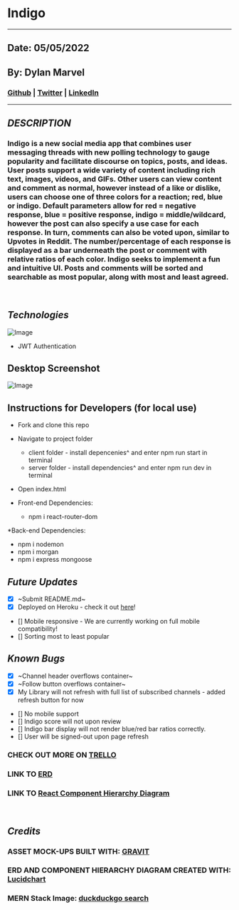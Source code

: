 # Indigo
***
## Date: 05/05/2022

## By: Dylan Marvel

 ### [Github](https://github.com/marveldylan) | [Twitter](https://twitter.com/dmarv77) | [LinkedIn](https://www.linkedin.com/in/dylan-marvel/)
 ***

 ## ***DESCRIPTION***
 ### Indigo is a new social media app that combines user messaging threads with new polling technology to gauge popularity and facilitate discourse on topics, posts, and ideas. User posts support a wide variety of content including rich text, images, videos, and GIFs. Other users can view content and comment as normal, however instead of a like or dislike, users can choose one of three colors for a reaction; red, blue or indigo. Default parameters allow for red = negative response, blue = positive response, indigo = middle/wildcard, however the post can also specify a use case for each response. In turn, comments can also be voted upon, similar to Upvotes in Reddit. The number/percentage of each response is displayed as a bar underneath the post or comment with relative ratios of each color. Indigo seeks to implement a fun and intuitive UI. Posts and comments will be sorted and searchable as most popular, along with most and least agreed. 
 &nbsp;

 ## ***Technologies***
 ![Image](https://external-content.duckduckgo.com/iu/?u=https%3A%2F%2Fwww.cmarix.com%2Fblog%2Fwp-content%2Fuploads%2F2019%2F09%2FMern.jpg&f=1&nofb=1)
 * JWT Authentication


## **Desktop Screenshot**
![Image]([./assets/mock.png](https://i.imgur.com/ZvsBDKf.png))

## **Instructions for Developers (for local use)**
* Fork and clone this repo
* Navigate to project folder
  * client folder - install depencenies^ and enter npm run start in terminal
  * server folder - install dependencies^ and enter npm run dev in terminal
* Open index.html

* Front-end Dependencies:
   * npm i react-router-dom

*Back-end Dependencies:
   * npm i nodemon
   * npm i morgan
   * npm i express mongoose

  


## ***Future Updates***
- [X] ~Submit README.md~
- [X] Deployed on Heroku - check it out [here](https://project-indigo-front-end.herokuapp.com/)!
- [] Mobile responsive - We are currently working on full mobile compatibility!
- [] Sorting most to least popular

## ***Known Bugs***
- [X] ~Channel header overflows container~
- [X] ~Follow button overflows container~
- [X]  My Library will not refresh with full list of subscribed channels - added refresh button for now
- [] No mobile support
- [] Indigo score will not upon review
- [] Indigo bar display will not render blue/red bar ratios correctly.
- [] User will be signed-out upon page refresh




### **CHECK OUT MORE ON [TRELLO](https://trello.com/invite/b/ytPCliNp/818f0103d877643543b2cb4d5d7c360f/indigo)**
### **LINK TO [ERD](https://lucid.app/lucidchart/d52c89be-274c-49a2-a998-12b30f9be04f/edit?invitationId=inv_5aed0518-81f5-45cc-bc83-b2e437e54d5c)**
### **LINK TO [React Component Hierarchy Diagram](https://lucid.app/lucidchart/900236fa-acaf-49f8-a4cd-2680e857449d/edit?invitationId=inv_fe35e785-473b-4115-aa9c-e860d0dc55c1)**
&nbsp;

## ***Credits***
### **ASSET MOCK-UPS BUILT WITH: [GRAVIT](https://www.designer.io/en/)**
### **ERD AND COMPONENT HIERARCHY DIAGRAM CREATED WITH: [Lucidchart](https://www.lucidchart.com/pages/)**
### **MERN Stack Image: [duckduckgo search](https://external-content.duckduckgo.com/iu/?u=https%3A%2F%2Fwww.cmarix.com%2Fblog%2Fwp-content%2Fuploads%2F2019%2F09%2FMern.jpg&f=1&nofb=1)**
